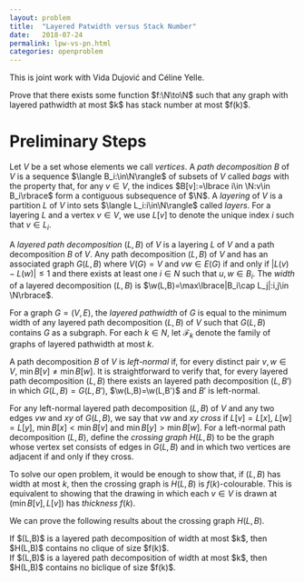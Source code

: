 ```yaml
---
layout: problem
title:  "Layered Patwidth versus Stack Number"
date:   2018-07-24
permalink: lpw-vs-pn.html
categories: openproblem
---
```


This is joint work with Vida Dujović and Céline Yelle.

<div class="problem">
Prove that there exists some function $f:\N\to\N$ such that any graph with layered pathwidth at most $k$ has stack number at most $f(k)$.
</div>

# Preliminary Steps

$\DeclareMathOperator{\w}{w}$Let $V$ be a set whose elements we call *vertices*. A *path decomposition* $B$ of $V$ is a sequence $\langle B_i:\in\N\rangle$ of subsets of $V$ called *bags* with the property that, for any $v\in V$, the indices $B[v]:=\lbrace i\in \N:v\in B_i\rbrace$ form a contiguous subsequence of $\N$.  A *layering* of $V$ is a partition $L$ of $V$ into sets $\langle L_i:i\in\N\rangle$ called *layers*. For a layering $L$ and a vertex $v\in V$, we use $L[v]$ to denote the unique index $i$ such that $v\in L_i$.  

A *layered path decomposition* $(L,B)$ of $V$ is a layering $L$ of $V$ and a path decomposition $B$ of $V$.  Any path decomposition $(L,B)$ of $V$ and has an associated graph $G(L,B)$ where
$V(G)=V$ and $vw\in E(G)$ if and only if $|L(v)-L(w)|\le 1$ and there exists at least one $i\in N$ such that $u,w\in B_i$.  The *width* of a layered decomposition
$(L,B)$ is $\w(L,B)=\max\lbrace|B_i\cap L_j|:i,j\in \N\rbrace$.

For a graph $G=(V,E)$, the *layered pathwidth* of $G$ is equal to the minimum width of any layered path decomposition $(L,B)$ of $V$ such that $G(L,B)$ contains $G$ as a subgraph. For each $k\in N$, let $\mathcal{F}_k$ denote the family of graphs of layered pathwidth at most $k$.

A path decomposition $B$ of $V$ is *left-normal* if, for every distinct pair $v,w\in V$, $\min B[v] \neq \min B[w]$.  It is straightforward to verify that, for every layered path decomposition $(L,B)$ there exists an layered path decomposition $(L,B')$ in which $G(L,B)=G(L,B')$, $\w(L,B)=\w(L,B')$ and $B'$ is left-normal.

For any left-normal layered path decomposition $(L,B)$ of $V$ and any two edges $vw$ and $xy$ of $G(L,B)$, we say that $vw$ and $xy$ *cross* if $L[v]=L[x]$, $L[w]=L[y]$, $\min B[x] < \min B[v]$ and $\min B[y] > \min B[w]$.  For a left-normal path decomposition $(L,B)$, define the *crossing graph* $H(L,B)$ to be the graph whose vertex set consists of edges in $G(L,B)$ and in which two vertices are adjacent if and only if they cross.

To solve our open problem, it would be enough to show that, if $(L,B)$ has width at most $k$, then the crossing graph is $H(L,B)$ is $f(k)$-colourable.  This is equivalent to showing that the drawing in which each $v\in V$ is drawn at $(\min B[v],L[v])$ has *thickness* $f(k)$.

We can prove the following results about the crossing graph $H(L,B)$.

<div class="lemma"> If $(L,B)$ is a layered path decomposition of width at most $k$, then $H(L,B)$ contains no clique of size $f(k)$.
</div>

<div class="lemma"> If $(L,B)$ is a layered path decomposition of width at most $k$, then $H(L,B)$ contains no biclique of size $f(k)$.
</div>
